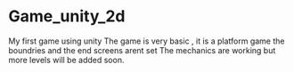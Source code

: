 # Game_unity_2d
My first game using unity 
The game is very basic , it is a platform game the boundries and the end screens arent set
The mechanics are working but more levels will be added soon.
